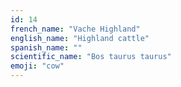 ```yaml
---
id: 14
french_name: "Vache Highland"
english_name: "Highland cattle"
spanish_name: ""
scientific_name: "Bos taurus taurus"
emoji: "cow"
---
```


